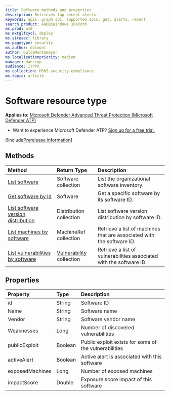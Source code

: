 ```yaml
---
title: Software methods and properties
description: Retrieves top recent alerts.
keywords: apis, graph api, supported apis, get, alerts, recent
search.product: eADQiWindows 10XVcnh
ms.prod: w10
ms.mktglfcycl: deploy
ms.sitesec: library
ms.pagetype: security
ms.author: dolmont
author: DulceMontemayor
ms.localizationpriority: medium
manager: dansimp
audience: ITPro
ms.collection: M365-security-compliance 
ms.topic: article
---
```


# Software resource type

**Applies to:** [Microsoft Defender Advanced Threat Protection (Microsoft Defender ATP)](https://go.microsoft.com/fwlink/p/?linkid=2069559)

- Want to experience Microsoft Defender ATP? [Sign up for a free trial.](https://www.microsoft.com/microsoft-365/windows/microsoft-defender-atp?ocid=docs-wdatp-exposedapis-abovefoldlink) 

[!include[Prerelease information](../../includes/prerelease.md)]

## Methods
Method |Return Type |Description
:---|:---|:---
[List software](get-software.md) | Software collection | List the organizational software inventory.
[Get software by Id](get-software-by-id.md) | Software | Get a specific software by its software ID.
[List software version distribution](get-software-ver-distribution.md)| Distribution collection | List software version distribution by software ID.
[List machines by software](get-machines-by-software.md)| MachineRef collection | Retrieve a list of machines that are associated with the software ID.
[List vulnerabilities by software](get-vuln-by-software.md) | [Vulnerability](vulnerability.md) collection | Retrieve a list of vulnerabilities associated with the software ID.

## Properties
Property |	Type	|	Description
:---|:---|:---
id | String | Software ID
Name | String | Software name 
Vendor | String | Software vendor name 
Weaknesses | Long | Number of discovered vulnerabilities 
publicExploit | Boolean | Public exploit exists for some of the vulnerabilities
activeAlert | Boolean | Active alert is associated with this software
exposedMachines | Long | Number of exposed machines
impactScore | Double | Exposure score impact of this software 

